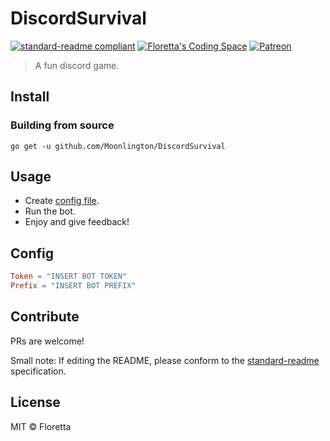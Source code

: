 # DiscordSurvival

[![standard-readme compliant](https://img.shields.io/badge/standard--readme-OK-green.svg?style=flat-square)](https://github.com/RichardLitt/standard-readme) [![Floretta's Coding Space](https://img.shields.io/badge/discord-Floretta's%20Coding%20Space-738bd7.svg?style=flat-square)](https://discordapp.com/invite/pPxa93F) [![Patreon](https://img.shields.io/badge/patreon-donate!-orange.svg?style=flat-square)](https://www.patreon.com/floretta)

> A fun discord game.

## Install

### Building from source

```
go get -u github.com/Moonlington/DiscordSurvival
```

## Usage

-   Create [config file](#config).
-   Run the bot.
-   Enjoy and give feedback!

## Config
```toml
Token = "INSERT BOT TOKEN"
Prefix = "INSERT BOT PREFIX"
```

## Contribute

PRs are welcome!

Small note: If editing the README, please conform to the [standard-readme](https://github.com/RichardLitt/standard-readme) specification.

## License

MIT © Floretta
